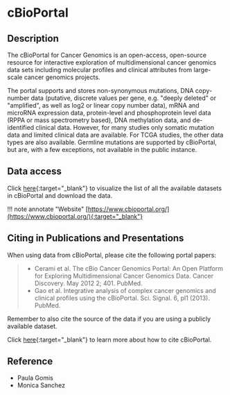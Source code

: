 # cBioPortal

## Description

The cBioPortal for Cancer Genomics is an open-access, open-source resource for interactive exploration of
multidimensional cancer genomics data sets including molecular profiles and clinical attributes from large-scale cancer
genomics projects.

The portal supports and stores non-synonymous mutations, DNA copy-number data (putative, discrete values per gene, e.g.
"deeply deleted" or "amplified", as well as log2 or linear copy number data), mRNA and microRNA expression data,
protein-level and phosphoprotein level data (RPPA or mass spectrometry based), DNA methylation data, and de-identified
clinical data. However, for many studies only somatic mutation data and limited clinical data are available. For TCGA
studies, the other data types are also available. Germline mutations are supported by cBioPortal, but are, with a few
exceptions, not available in the public instance.

## Data access

Click [here](https://www.cbioportal.org/datasets){:target="_blank"} to visualize the list of all the available
datasets in cBioPortal and download the data.

!!! note annotate "Website"
    [https://www.cbioportal.org/](https://www.cbioportal.org/){:target="_blank"}

## Citing in Publications and Presentations

When using data from cBioPortal, please cite the following portal papers:

> - Cerami et al. The cBio Cancer Genomics Portal: An Open Platform for Exploring Multidimensional Cancer
> Genomics Data. Cancer Discovery. May 2012 2; 401. PubMed.
> - Gao et al. Integrative analysis of complex cancer genomics and clinical profiles using the cBioPortal. Sci.
> Signal. 6, pl1 (2013). PubMed.

Remember to also cite the source of the data if you are using a publicly available dataset.

Click [here](https://docs.cbioportal.org/user-guide/faq/#how-do-i-cite-the-cbioportal){:target="_blank"}
to learn more about how to cite cBioPortal.

## Reference

- Paula Gomis
- Monica Sanchez

